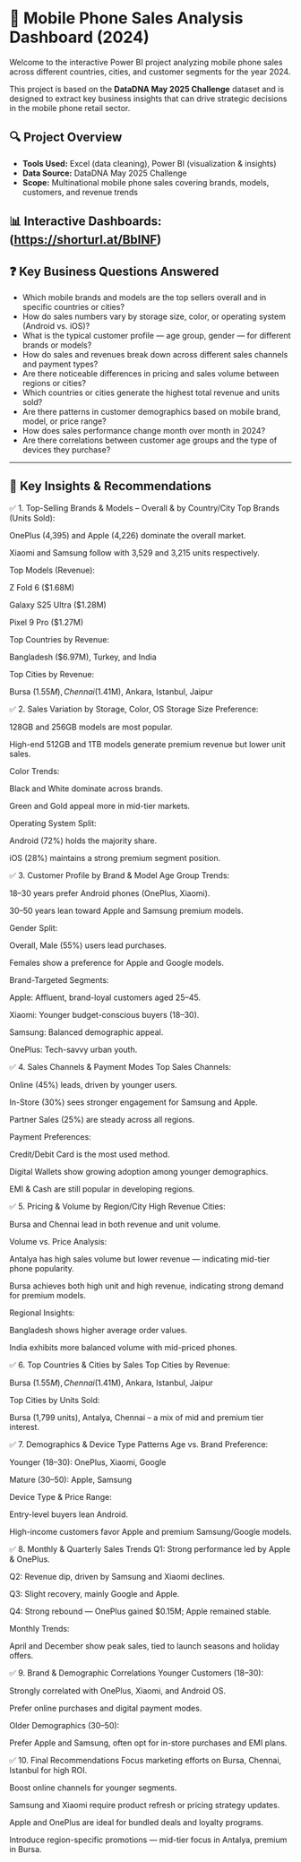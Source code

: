 # 📱 Mobile Phone Sales Analysis Dashboard (2024)

Welcome to the interactive Power BI project analyzing mobile phone sales across different countries, cities, and customer segments for the year 2024.

This project is based on the **DataDNA May 2025 Challenge** dataset and is designed to extract key business insights that can drive strategic decisions in the mobile phone retail sector.



## 🔍 Project Overview

- **Tools Used:** Excel (data cleaning), Power BI (visualization & insights)
- **Data Source:** DataDNA May 2025 Challenge
- **Scope:** Multinational mobile phone sales covering brands, models, customers, and revenue trends


## 📊 Interactive Dashboards: (https://shorturl.at/BbINF)

## ❓ Key Business Questions Answered

- Which mobile brands and models are the top sellers overall and in specific countries or cities?
- How do sales numbers vary by storage size, color, or operating system (Android vs. iOS)?
- What is the typical customer profile — age group, gender — for different brands or models?
- How do sales and revenues break down across different sales channels and payment types?
- Are there noticeable differences in pricing and sales volume between regions or cities?
- Which countries or cities generate the highest total revenue and units sold?
- Are there patterns in customer demographics based on mobile brand, model, or price range?
- How does sales performance change month over month in 2024?
- Are there correlations between customer age groups and the type of devices they purchase?

---

## 📌 Key Insights & Recommendations

✅ 1. Top-Selling Brands & Models – Overall & by Country/City
Top Brands (Units Sold):

OnePlus (4,395) and Apple (4,226) dominate the overall market.

Xiaomi and Samsung follow with 3,529 and 3,215 units respectively.

Top Models (Revenue):

Z Fold 6 ($1.68M)

Galaxy S25 Ultra ($1.28M)

Pixel 9 Pro ($1.27M)

Top Countries by Revenue:

Bangladesh ($6.97M), Turkey, and India

Top Cities by Revenue:

Bursa ($1.55M), Chennai ($1.41M), Ankara, Istanbul, Jaipur

✅ 2. Sales Variation by Storage, Color, OS
Storage Size Preference:

128GB and 256GB models are most popular.

High-end 512GB and 1TB models generate premium revenue but lower unit sales.

Color Trends:

Black and White dominate across brands.

Green and Gold appeal more in mid-tier markets.

Operating System Split:

Android (72%) holds the majority share.

iOS (28%) maintains a strong premium segment position.

✅ 3. Customer Profile by Brand & Model
Age Group Trends:

18–30 years prefer Android phones (OnePlus, Xiaomi).

30–50 years lean toward Apple and Samsung premium models.

Gender Split:

Overall, Male (55%) users lead purchases.

Females show a preference for Apple and Google models.

Brand-Targeted Segments:

Apple: Affluent, brand-loyal customers aged 25–45.

Xiaomi: Younger budget-conscious buyers (18–30).

Samsung: Balanced demographic appeal.

OnePlus: Tech-savvy urban youth.

✅ 4. Sales Channels & Payment Modes
Top Sales Channels:

Online (45%) leads, driven by younger users.

In-Store (30%) sees stronger engagement for Samsung and Apple.

Partner Sales (25%) are steady across all regions.

Payment Preferences:

Credit/Debit Card is the most used method.

Digital Wallets show growing adoption among younger demographics.

EMI & Cash are still popular in developing regions.

✅ 5. Pricing & Volume by Region/City
High Revenue Cities:

Bursa and Chennai lead in both revenue and unit volume.

Volume vs. Price Analysis:

Antalya has high sales volume but lower revenue — indicating mid-tier phone popularity.

Bursa achieves both high unit and high revenue, indicating strong demand for premium models.

Regional Insights:

Bangladesh shows higher average order values.

India exhibits more balanced volume with mid-priced phones.

✅ 6. Top Countries & Cities by Sales
Top Cities by Revenue:

Bursa ($1.55M), Chennai ($1.41M), Ankara, Istanbul, Jaipur

Top Cities by Units Sold:

Bursa (1,799 units), Antalya, Chennai – a mix of mid and premium tier interest.

✅ 7. Demographics & Device Type Patterns
Age vs. Brand Preference:

Younger (18–30): OnePlus, Xiaomi, Google

Mature (30–50): Apple, Samsung

Device Type & Price Range:

Entry-level buyers lean Android.

High-income customers favor Apple and premium Samsung/Google models.

✅ 8. Monthly & Quarterly Sales Trends
Q1: Strong performance led by Apple & OnePlus.

Q2: Revenue dip, driven by Samsung and Xiaomi declines.

Q3: Slight recovery, mainly Google and Apple.

Q4: Strong rebound — OnePlus gained $0.15M; Apple remained stable.

Monthly Trends:

April and December show peak sales, tied to launch seasons and holiday offers.

✅ 9. Brand & Demographic Correlations
Younger Customers (18–30):

Strongly correlated with OnePlus, Xiaomi, and Android OS.

Prefer online purchases and digital payment modes.

Older Demographics (30–50):

Prefer Apple and Samsung, often opt for in-store purchases and EMI plans.

✅ 10. Final Recommendations
Focus marketing efforts on Bursa, Chennai, Istanbul for high ROI.

Boost online channels for younger segments.

Samsung and Xiaomi require product refresh or pricing strategy updates.

Apple and OnePlus are ideal for bundled deals and loyalty programs.

Introduce region-specific promotions — mid-tier focus in Antalya, premium in Bursa.

